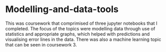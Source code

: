 # Modelling-and-data-tools
This was coursework that comprimised of three jupyter notebooks that I completed. The focus of the topics were modelling data through use of statistics and appropriate graphs, which helped with predictions and visualising error lines in the data. There was also a machine learning topic that can be seen in coursework 3.
